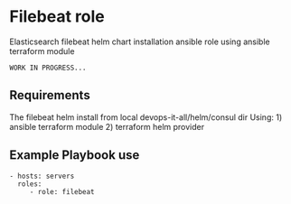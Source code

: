 Filebeat role
================

Elasticsearch filebeat helm chart installation ansible role using ansible terraform module 

    WORK IN PROGRESS...

Requirements
------------

The filebeat helm install from local devops-it-all/helm/consul dir 
Using: 1) ansible terraform module
       2) terraform helm provider


Example Playbook use
--------------------
    - hosts: servers
      roles:
         - role: filebeat

